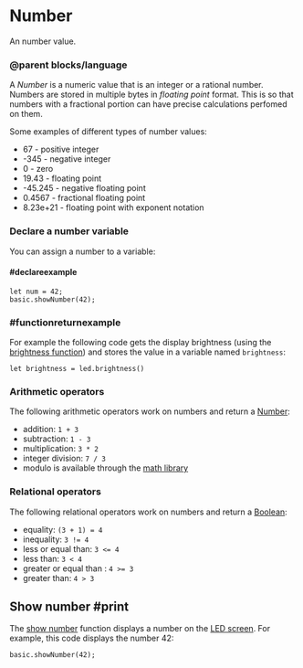 # Number

An number value.

### @parent blocks/language

A *Number* is a numeric value that is an integer or a rational number. Numbers are stored in multiple bytes in _floating point_ format. This is so that numbers with a fractional portion can have precise calculations perfomed on them.

Some examples of different types of number values:

* 67 - positive integer
* -345 - negative integer
* 0 - zero
* 19.43 - floating point
* -45.245 - negative floating point
* 0.4567 - fractional floating point
* 8.23e+21 - floating point with exponent notation

### Declare a number variable

You can assign a number to a variable:

####  #declareexample

```block
let num = 42;
basic.showNumber(42);
```

### #functionreturnexample

For example the following code gets the display brightness 
(using the [brightness function](/reference/led/brightness)) and stores the value in a variable named `brightness`:

```block
let brightness = led.brightness()
```

### Arithmetic operators

The following arithmetic operators work on numbers and return a [Number](/types/number):

* addition: `1 + 3`
* subtraction: `1 - 3 `
* multiplication: `3 * 2`
* integer division: `7 / 3`
* modulo is available through the [math library](/blocks/math)

### Relational operators

The following relational operators work on numbers and return a [Boolean](/blocks/logic/boolean):

* equality: `(3 + 1) = 4`
* inequality: `3 != 4`
* less or equal than: `3 <= 4`
* less than: `3 < 4`
* greater or equal than : `4 >= 3`
* greater than: `4 > 3`

## Show number #print

The [show number](/reference/basic/show-number) function displays a number on the [LED screen](/device/screen). 
For example, this code displays the number 42:

```block
basic.showNumber(42);
```

